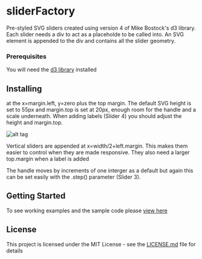# sliderFactory

Pre-styled SVG sliders created using version 4 of Mike Bostock's d3 library. Each slider needs a div to act as a placeholde to be called into. An SVG element is appended to the div and contains all the slider geometry.


### Prerequisites
You will need the [d3 library](https://d3js.org/) installed

## Installing

at the x=margin.left, y=zero plus the top margin. The default SVG height is set to 55px and margin.top is set at 20px, enough room for the handle and a scale underneath. When adding labels (Slider 4) you should adjust the height and margin.top.

![alt tag](https://bobhaslett.github.io/d3-v4-sliders/images/slider.png)

Vertical sliders are appended at x=width/2+left.margin. This makes them easier to control when they are made responsive. They also need a larger top.margin when a label is added

The handle moves by increments of one interger as a default but again this can be set easily with the .step() parameter (Slider 3).

## Getting Started
To see working examples and the sample code please [view here](
https://bobhaslett.github.io/d3-v4-sliders/index.html)
## License

This project is licensed under the MIT License - see the [LICENSE.md](LICENSE.md) file for details
